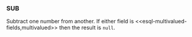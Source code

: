<!--
This is generated by ESQL’s AbstractFunctionTestCase. Do no edit it. See ../README.md for how to regenerate it.
-->

### SUB
Subtract one number from another. If either field is <<esql-multivalued-fields,multivalued>> then the result is `null`.

